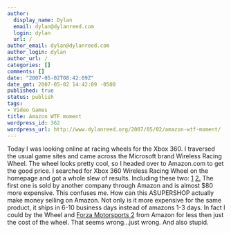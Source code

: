 ```yaml
---
author:
  display_name: Dylan
  email: dylan@dylanreed.com
  login: dylan
  url: /
author_email: dylan@dylanreed.com
author_login: dylan
author_url: /
categories: []
comments: []
date: "2007-05-02T08:42:09Z"
date_gmt: 2007-05-02 14:42:09 -0500
published: true
status: publish
tags:
- Video Games
title: Amazon WTF moment
wordpress_id: 362
wordpress_url: http://www.dylanreed.org/2007/05/02/amazon-wtf-moment/
---
```


Today I was looking online at racing wheels for the Xbox 360. I traversed the usual game sites and came across the Microsoft brand Wireless Racing Wheel. The wheel looks pretty cool, so I headed over to Amazon.com to get the good price. I searched for Xbox 360 Wireless Racing Wheel on the homepage and got a whole slew of results. Including these two: [1][1] [2.][2] The first one is sold by another company through Amazon and is almost $80 more expensive. This confuses me. How can this ASUPERSHOP actually make money selling on Amazon. Not only is it more expensive for the same product, it ships in 6-10 business days instead of amazons 1-3 days. In fact I could by the Wheel and [Forza Motorsports 2][3] from Amazon for less then just the cost of the wheel. That seems wrong...just wrong. And also stupid.

   [1]: http://www.amazon.com/Wireless-Racing-Wheel-Xbox-360/dp/B000MVVGXW/ref=pd_bbs_sr_3/103-9161578-3986202?ie=UTF8&s=sporting-goods&qid=1178116329&sr=8-3
   [2]: http://www.amazon.com/Xbox-360-Wireless-Racing-Wheel/dp/B000HZA1QG/ref=pd_bbs_sr_4/103-9161578-3986202?ie=UTF8&s=videogames&qid=1178116329&sr=8-4
   [3]: http://www.amazon.com/Microsoft-Forza-Motorsport-2/dp/B000FRVCAA/ref=pd_bxgy_vg_img_b/103-9161578-3986202?ie=UTF8&qid=1178116329&sr=8-4

